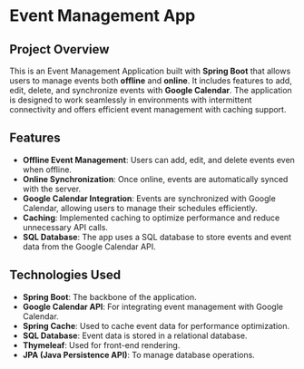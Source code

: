 # Event Management App

## Project Overview

This is an Event Management Application built with **Spring Boot** that allows users to manage events both **offline** and **online**. It includes features to add, edit, delete, and synchronize events with **Google Calendar**. The application is designed to work seamlessly in environments with intermittent connectivity and offers efficient event management with caching support.

## Features

- **Offline Event Management**: Users can add, edit, and delete events even when offline.
- **Online Synchronization**: Once online, events are automatically synced with the server.
- **Google Calendar Integration**: Events are synchronized with Google Calendar, allowing users to manage their schedules efficiently.
- **Caching**: Implemented caching to optimize performance and reduce unnecessary API calls.
- **SQL Database**: The app uses a SQL database to store events and event data from the Google Calendar API.

## Technologies Used

- **Spring Boot**: The backbone of the application.
- **Google Calendar API**: For integrating event management with Google Calendar.
- **Spring Cache**: Used to cache event data for performance optimization.
- **SQL Database**: Event data is stored in a relational database.
- **Thymeleaf**: Used for front-end rendering.
- **JPA (Java Persistence API)**: To manage database operations.


